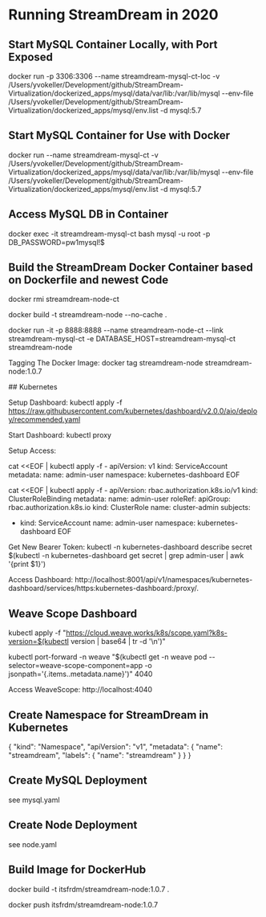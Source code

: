 # Running StreamDream in 2020

## Start MySQL Container Locally, with Port Exposed

docker run -p 3306:3306 --name streamdream-mysql-ct-loc -v /Users/yvokeller/Development/github/StreamDream-Virtualization/dockerized_apps/mysql/data/var/lib:/var/lib/mysql --env-file /Users/yvokeller/Development/github/StreamDream-Virtualization/dockerized_apps/mysql/env.list -d mysql:5.7

## Start MySQL Container for Use with Docker

docker run --name streamdream-mysql-ct -v /Users/yvokeller/Development/github/StreamDream-Virtualization/dockerized_apps/mysql/data/var/lib:/var/lib/mysql --env-file /Users/yvokeller/Development/github/StreamDream-Virtualization/dockerized_apps/mysql/env.list -d mysql:5.7

## Access MySQL DB in Container

docker exec -it streamdream-mysql-ct bash
mysql -u root -p
DB_PASSWORD=pw1mysql!$

## Build the StreamDream Docker Container based on Dockerfile and newest Code

docker rmi streamdream-node-ct

docker build -t streamdream-node --no-cache .

docker run -it -p 8888:8888 --name streamdream-node-ct --link streamdream-mysql-ct -e DATABASE_HOST=streamdream-mysql-ct streamdream-node

Tagging The Docker Image:
docker tag streamdream-node streamdream-node:1.0.7

## Kubernetes

Setup Dashboard:
kubectl apply -f https://raw.githubusercontent.com/kubernetes/dashboard/v2.0.0/aio/deploy/recommended.yaml

Start Dashboard:
kubectl proxy

Setup Access:

cat <<EOF | kubectl apply -f -
apiVersion: v1
kind: ServiceAccount
metadata:
  name: admin-user
  namespace: kubernetes-dashboard
EOF

cat <<EOF | kubectl apply -f -
apiVersion: rbac.authorization.k8s.io/v1
kind: ClusterRoleBinding
metadata:
  name: admin-user
roleRef:
  apiGroup: rbac.authorization.k8s.io
  kind: ClusterRole
  name: cluster-admin
subjects:
- kind: ServiceAccount
  name: admin-user
  namespace: kubernetes-dashboard
EOF

Get New Bearer Token:
kubectl -n kubernetes-dashboard describe secret $(kubectl -n kubernetes-dashboard get secret | grep admin-user | awk '{print $1}')

Access Dashboard:
http://localhost:8001/api/v1/namespaces/kubernetes-dashboard/services/https:kubernetes-dashboard:/proxy/.

## Weave Scope Dashboard

kubectl apply -f "https://cloud.weave.works/k8s/scope.yaml?k8s-version=$(kubectl version | base64 | tr -d '\n')"

kubectl port-forward -n weave "$(kubectl get -n weave pod --selector=weave-scope-component=app -o jsonpath='{.items..metadata.name}')" 4040

Access WeaveScope:
http://localhost:4040

## Create Namespace for StreamDream in Kubernetes

{
  "kind": "Namespace",
  "apiVersion": "v1",
  "metadata": {
    "name": "streamdream",
    "labels": {
      "name": "streamdream"
    }
  }
}

## Create MySQL Deployment

see mysql.yaml

## Create Node Deployment

see node.yaml

## Build Image for DockerHub

docker build -t itsfrdm/streamdream-node:1.0.7 .

docker push itsfrdm/streamdream-node:1.0.7